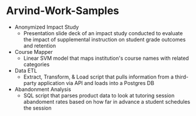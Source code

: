 # Arvind-Work-Samples

* Anonymized Impact Study
  * Presentation slide deck of an impact study conducted to evaluate the impact of supplemental instruction on student grade outcomes and retention
* Course Mapper
  * Linear SVM model that maps institution's course names with related categories
* Data ETL
  * Extract, Transform, & Load script that pulls information from a third-party application via API and loads into a Postgres DB
* Abandonment Analysis
  * SQL script that parses product data to look at tutoring session abandoment rates based on how far in advance a student schedules the session 
